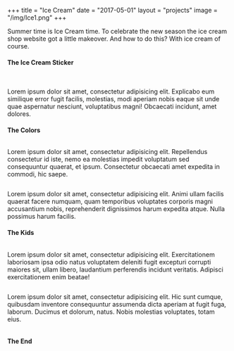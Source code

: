 +++
title = "Ice Cream"
date = "2017-05-01"
layout = "projects"
image = "/img/Ice1.png"
+++


Summer time is Ice Cream time. To celebrate the new season the ice cream shop website got a little makeover. And how to do this? With ice cream of course.

<h4>The Ice Cream Sticker</h4>

<div class="ice-img-grid">
	<img src="/img/Ice1.png" alt="">
	<img src="/img/Ice2.png" alt="">
	<img src="/img/Ice3.png" alt="">
	<img src="/img/Ice4.png" alt="">
	<img src="/img/Ice5.png" alt="">
	<img src="/img/Ice6.png" alt="">
</div>


Lorem ipsum dolor sit amet, consectetur adipisicing elit. Explicabo eum similique error fugit facilis, molestias, modi aperiam nobis eaque sit unde quae aspernatur nesciunt, voluptatibus magni! Obcaecati incidunt, amet dolores.

<h4>The Colors</h4>

<div class="ice-cream-schmal">
	<img src="/img/IceColorPalette.png" alt="">
</div>

Lorem ipsum dolor sit amet, consectetur adipisicing elit. Repellendus consectetur id iste, nemo ea molestias impedit voluptatum sed consequuntur quaerat, et ipsum. Consectetur obcaecati amet expedita in commodi, hic saepe.

<div class="ice-cream-schmal">
	<img src="/img/IceForms.png" alt="">
</div>

Lorem ipsum dolor sit amet, consectetur adipisicing elit. Animi ullam facilis quaerat facere numquam, quam temporibus voluptates corporis magni accusantium nobis, reprehenderit dignissimos harum expedita atque. Nulla possimus harum facilis.

<h4>The Kids</h4>

<div class="ice-cream-breit">
	<img src="/img/IceKids.png" alt="">
</div>

Lorem ipsum dolor sit amet, consectetur adipisicing elit. Exercitationem laboriosam ipsa odio natus voluptatem deleniti fugit excepturi corrupti maiores sit, ullam libero, laudantium perferendis incidunt veritatis. Adipisci exercitationem enim beatae!

<div class="ice-cream-breit">
	<img src="/img/IceFreeForms.png" alt="">
</div>

Lorem ipsum dolor sit amet, consectetur adipisicing elit. Hic sunt cumque, quibusdam inventore consequuntur assumenda dicta aperiam at fugit fuga, laborum. Ducimus et dolorum, natus. Nobis molestias voluptates, totam eius.

<div class="ice-cream-breit">
	<img src="/img/IceCreamParty.png" alt="">
</div>

<h4>The End</h4>